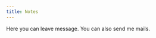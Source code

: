 ```yaml
---
title: Notes
---
```


Here you can leave message. You can also send me mails.

<section>
<script>
var idcomments_acct = '3eb5e7864d2f0dc9d1586c6209453d5d';
var idcomments_post_id;
var idcomments_post_url;
</script>
<span id="IDCommentsPostTitle" style="display:none"></span>
<script type='text/javascript' src='https://www.intensedebate.com/js/genericCommentWrapperV2.js'></script>
</section>